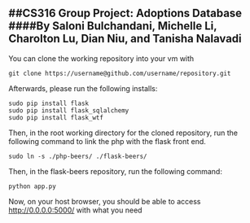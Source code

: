 ##CS316 Group Project: Adoptions Database
####By Saloni Bulchandani, Michelle Li, Charolton Lu, Dian Niu, and Tanisha Nalavadi
----- 
You can clone the working repository into your vm with 

```
git clone https://username@github.com/username/repository.git
```

Afterwards, please run the following installs:

```
sudo pip install flask
sudo pip install flask_sqlalchemy
sudo pip install flask_wtf
```

Then, in the root working directory for the cloned repository, run the following command to link the php with the flask front end.

```
sudo ln -s ./php-beers/ ./flask-beers/
```

Then, in the flask-beers repository, run the following command:

```
python app.py
```
Now, on your host browser, you should be able to access 
http://0.0.0.0:5000/
with what you need